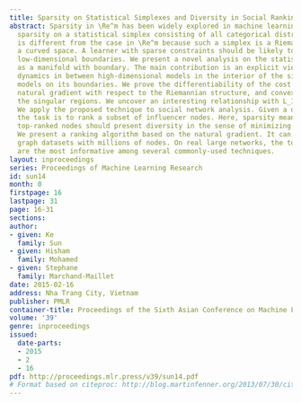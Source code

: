 ```yaml
---
title: Sparsity on Statistical Simplexes and Diversity in Social Ranking
abstract: Sparsity in \Re^m has been widely explored in machine learning. We study
  sparsity on a statistical simplex consisting of all categorical distributions. This
  is different from the case in \Re^m because such a simplex is a Riemannian manifold,
  a curved space. A learner with sparse constraints should be likely to fall to its
  low-dimensional boundaries. We present a novel analysis on the statistical simplex
  as a manifold with boundary. The main contribution is an explicit view of the learning
  dynamics in between high-dimensional models in the interior of the simplex and low-dimensional
  models on its boundaries. We prove the differentiability of the cost function, the
  natural gradient with respect to the Riemannian structure, and convexity around
  the singular regions. We uncover an interesting relationship with L_1 regularization.
  We apply the proposed technique to social network analysis. Given a directed graph,
  the task is to rank a subset of influencer nodes. Here, sparsity means that the
  top-ranked nodes should present diversity in the sense of minimizing influence overlap.
  We present a ranking algorithm based on the natural gradient. It can scale up to
  graph datasets with millions of nodes. On real large networks, the top-ranked nodes
  are the most informative among several commonly-used techniques.
layout: inproceedings
series: Proceedings of Machine Learning Research
id: sun14
month: 0
firstpage: 16
lastpage: 31
page: 16-31
sections: 
author:
- given: Ke
  family: Sun
- given: Hisham
  family: Mohamed
- given: Stephane
  family: Marchand-Maillet
date: 2015-02-16
address: Nha Trang City, Vietnam
publisher: PMLR
container-title: Proceedings of the Sixth Asian Conference on Machine Learning
volume: '39'
genre: inproceedings
issued:
  date-parts:
  - 2015
  - 2
  - 16
pdf: http://proceedings.mlr.press/v39/sun14.pdf
# Format based on citeproc: http://blog.martinfenner.org/2013/07/30/citeproc-yaml-for-bibliographies/
---
```

